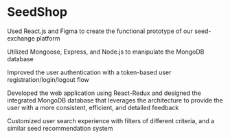 # SeedShop
Used React.js and Figma to create the functional prototype of our seed-exchange platform 


Utilized Mongoose, Express, and Node.js to manipulate the MongoDB database 


Improved the user authentication with a token-based user registration/login/logout flow


Developed the web application using React-Redux and designed the integrated MongoDB database that leverages the architecture to provide the user with a more consistent, efficient, and detailed feedback


Customized user search experience with filters of different criteria, and a similar seed recommendation system

